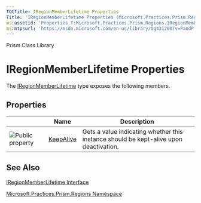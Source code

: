 ```yaml
---
TOCTitle: IRegionMemberLifetime Properties
Title: 'IRegionMemberLifetime Properties (Microsoft.Practices.Prism.Regions)'
ms:assetid: 'Properties.T:Microsoft.Practices.Prism.Regions.IRegionMemberLifetime'
ms:mtpsurl: 'https://msdn.microsoft.com/en-us/library/Gg431200(v=PandP.50)'
---
```


Prism Class Library

IRegionMemberLifetime Properties
================================

The [IRegionMemberLifetime](https://msdn.microsoft.com/en-us/library/microsoft.practices.prism.regions.iregionmemberlifetime(v=pandp.50)) type exposes the following members.

Properties
----------

<table>

<thead>
<tr class="header">
<th> </th>
<th>Name</th>
<th>Description</th>
</tr>
</thead>
<tbody>
<tr class="odd">
<td><img src="https://msdn.microsoft.com/en-us/Gg431200.pubproperty(en-us,PandP.50).gif" title="Public property" /></td>
<td><a href="https://msdn.microsoft.com/library/microsoft.practices.prism.regions.iregionmemberlifetime.keepalive">KeepAlive</a></td>
<td><div class="summary">
Gets a value indicating whether this instance should be kept-alive upon deactivation.
</div></td>
</tr>
</tbody>
</table>

See Also
--------


[IRegionMemberLifetime Interface](https://msdn.microsoft.com/en-us/library/microsoft.practices.prism.regions.iregionmemberlifetime(v=pandp.50))

[Microsoft.Practices.Prism.Regions Namespace](https://msdn.microsoft.com/en-us/library/microsoft.practices.prism.regions(v=pandp.50))
